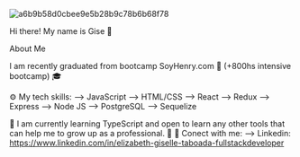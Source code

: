 ![a6b9b58d0cbee9e5b28b9c78b6b68f78](https://user-images.githubusercontent.com/97916932/185258755-70e346f4-d86d-4bd1-9fcf-c0bd82ff96b2.gif)



Hi there! My name is Gise 👋

About Me

I am recently graduated from bootcamp SoyHenry.com 🚀 (+800hs intensive bootcamp) 🎓

⚙️ My tech skills:
--> JavaScript
--> HTML/CSS
--> React
--> Redux
--> Express
--> Node JS
--> PostgreSQL
--> Sequelize

🔬 I am currently learning TypeScript and open to learn any other tools that can help me to grow up as a professional. 🙌
💬 Conect with me:
--> Linkedin: https://www.linkedin.com/in/elizabeth-giselle-taboada-fullstackdeveloper

